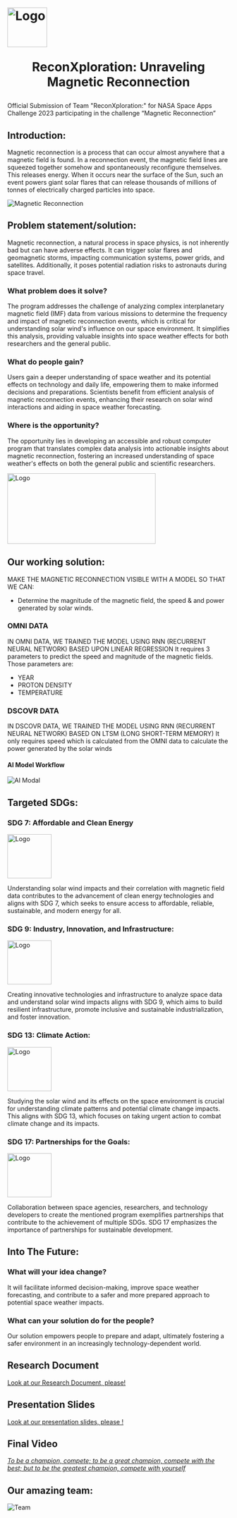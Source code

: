 # <img src="./logo.jpg" alt="Logo" width="90" height="90"> <p align="center"><b>ReconXploration: Unraveling Magnetic Reconnection</b></p>

Official Submission of Team "ReconXploration:" for NASA Space Apps Challenge 2023 participating in the challenge “Magnetic Reconnection”

## Introduction:

Magnetic reconnection is a process that can occur almost anywhere that a magnetic field is found. In a reconnection event, the magnetic field lines are squeezed together somehow and spontaneously reconfigure themselves. This releases energy. When it occurs near the surface of the Sun, such an event powers giant solar flares that can release thousands of millions of tonnes of electrically charged particles into space.

![Magnetic Reconnection](./idea.jpg)

## Problem statement/solution:

Magnetic reconnection, a natural process in space physics, is not inherently bad but can have adverse effects. It can trigger solar flares and geomagnetic storms, impacting communication systems, power grids, and satellites. Additionally, it poses potential radiation risks to astronauts during space travel.

###  What problem does it solve?

The program addresses the challenge of analyzing complex interplanetary magnetic field (IMF) data from various missions to determine the frequency and impact of magnetic reconnection events, which is critical for understanding solar wind's influence on our space environment. It simplifies this analysis, providing valuable insights into space weather effects for both researchers and the general public.

###  What do people gain?

Users gain a deeper understanding of space weather and its potential effects on technology and daily life, empowering them to make informed decisions and preparations. Scientists benefit from efficient analysis of magnetic reconnection events, enhancing their research on solar wind interactions and aiding in space weather forecasting.

### Where is the opportunity?

The opportunity lies in developing an accessible and robust computer program that translates complex data analysis into actionable insights about magnetic reconnection, fostering an increased understanding of space weather's effects on both the general public and scientific researchers.

<img src="./gif.gif" alt="Logo" width="336" height="160">

## Our working solution:
MAKE THE MAGNETIC RECONNECTION VISIBLE WITH A MODEL SO THAT WE CAN:
- Determine the magnitude of the magnetic field, the speed & and power generated by solar winds.

### OMNI DATA
IN OMNI DATA, WE TRAINED THE MODEL USING RNN (RECURRENT NEURAL NETWORK) BASED UPON LINEAR REGRESSION 
It requires 3 parameters to predict the speed and magnitude of the magnetic fields. Those parameters are:
  - YEAR 
  - PROTON DENSITY 
  - TEMPERATURE

### DSCOVR DATA 
IN DSCOVR DATA, WE TRAINED THE MODEL USING RNN (RECURRENT NEURAL NETWORK) BASED ON LTSM (LONG SHORT-TERM MEMORY)
It only requires speed which is calculated from the OMNI data to calculate the power generated by the solar winds

#### AI Model Workflow

![AI Modal](./ai-modal.png)

## Targeted SDGs:

### SDG 7: Affordable and Clean Energy
<img src="./SDG7.gif" alt="Logo" width="100" height="100">

Understanding solar wind impacts and their correlation with magnetic field data contributes to the advancement of clean energy technologies and aligns with SDG 7, which seeks to ensure access to affordable, reliable, sustainable, and modern energy for all.


### SDG 9: Industry, Innovation, and Infrastructure:
<img src="./SDG9.gif" alt="Logo" width="100" height="100">

Creating innovative technologies and infrastructure to analyze space data and understand solar wind impacts aligns with SDG 9, which aims to build resilient infrastructure, promote inclusive and sustainable industrialization, and foster innovation.

### SDG 13: Climate Action:
<img src="./SDG13.gif" alt="Logo" width="100" height="100">

Studying the solar wind and its effects on the space environment is crucial for understanding climate patterns and potential climate change impacts. This aligns with SDG 13, which focuses on taking urgent action to combat climate change and its impacts.

### SDG 17: Partnerships for the Goals:
<img src="./SDG17.gif" alt="Logo" width="100" height="100">

Collaboration between space agencies, researchers, and technology developers to create the mentioned program exemplifies partnerships that contribute to the achievement of multiple SDGs. SDG 17 emphasizes the importance of partnerships for sustainable development.

## Into The Future:

### What will your idea change?

It will facilitate informed decision-making, improve space weather forecasting, and contribute to a safer and more prepared approach to potential space weather impacts.

### What can your solution do for the people?

Our solution empowers people to prepare and adapt, ultimately fostering a safer environment in an increasingly technology-dependent world.

## Research Document
[Look at our Research Document, please!](https://docs.google.com/document/d/1_ewDzDcnAc8N9gAm15DYi0qoPa6RER9-76BFv8OcOaU/edit?usp=sharing)

## Presentation Slides
[Look at our presentation slides, please !](https://www.canva.com/design/DAFwJ9aHDQ4/DOlRCSOAgig9s_OOQrHtaw/edit?utm_content=DAFwJ9aHDQ4&utm_campaign=designshare&utm_medium=link2&utm_source=sharebutton)

## Final Video
[*To be a champion, compete; to be a great champion, compete with the best; but to be the greatest champion, compete with yourself*]()

## Our amazing team:

![Team](./team.png)
